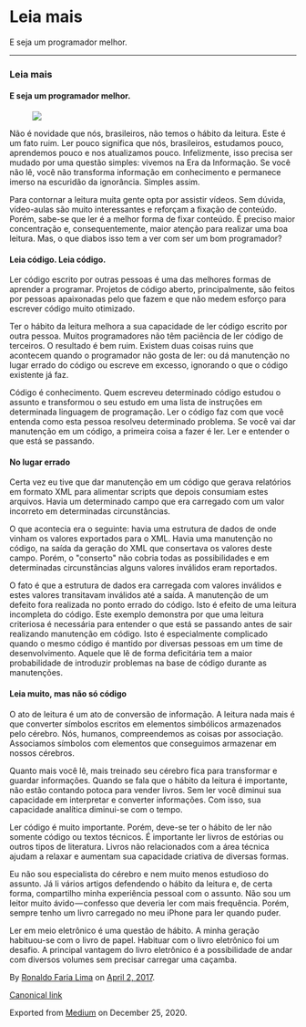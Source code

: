 Leia mais
=========

E seja um programador melhor.

------------------------------------------------------------------------

### Leia mais

#### E seja um programador melhor.

<figure>
<img src="https://cdn-images-1.medium.com/max/800/1*Qw-sXcSnoh6vSCram2ucjQ.jpeg" class="graf-image" />
</figure>Não é novidade que nós, brasileiros, não temos o hábito da
leitura. Este é um fato ruim. Ler pouco significa que nós, brasileiros,
estudamos pouco, aprendemos pouco e nos atualizamos pouco. Infelizmente,
isso precisa ser mudado por uma questão simples: vivemos na Era da
Informação. Se você não lê, você não transforma informação em
conhecimento e permanece imerso na escuridão da ignorância. Simples
assim.

Para contornar a leitura muita gente opta por assistir vídeos. Sem
dúvida, vídeo-aulas são muito interessantes e reforçam a fixação de
conteúdo. Porém, sabe-se que ler é a melhor forma de fixar conteúdo. É
preciso maior concentração e, consequentemente, maior atenção para
realizar uma boa leitura. Mas, o que diabos isso tem a ver com ser um
bom programador?

#### Leia código. Leia código.

Ler código escrito por outras pessoas é uma das melhores formas de
aprender a programar. Projetos de código aberto, principalmente, são
feitos por pessoas apaixonadas pelo que fazem e que não medem esforço
para escrever código muito otimizado.

Ter o hábito da leitura melhora a sua capacidade de ler código escrito
por outra pessoa. Muitos programadores não têm paciência de ler código
de terceiros. O resultado é bem ruim. Existem duas coisas ruins que
acontecem quando o programador não gosta de ler: ou dá manutenção no
lugar errado do código ou escreve em excesso, ignorando o que o código
existente já faz.

Código é conhecimento. Quem escreveu determinado código estudou o
assunto e transformou o seu estudo em uma lista de instruções em
determinada linguagem de programação. Ler o código faz com que você
entenda como esta pessoa resolveu determinado problema. Se você vai dar
manutenção em um código, a primeira coisa a fazer é ler. Ler e entender
o que está se passando.

#### No lugar errado

Certa vez eu tive que dar manutenção em um código que gerava relatórios
em formato XML para alimentar scripts que depois consumiam estes
arquivos. Havia um determinado campo que era carregado com um valor
incorreto em determinadas circunstâncias.

O que acontecia era o seguinte: havia uma estrutura de dados de onde
vinham os valores exportados para o XML. Havia uma manutenção no código,
na saída da geração do XML que consertava os valores deste campo. Porém,
o "conserto" não cobria todas as possibilidades e em determinadas
circunstâncias alguns valores inválidos eram reportados.

O fato é que a estrutura de dados era carregada com valores inválidos e
estes valores transitavam inválidos até a saída. A manutenção de um
defeito fora realizada no ponto errado do código. Isto é efeito de uma
leitura incompleta do código. Este exemplo demonstra por que uma leitura
criteriosa é necessária para entender o que está se passando antes de
sair realizando manutenção em código. Isto é especialmente complicado
quando o mesmo código é mantido por diversas pessoas em um time de
desenvolvimento. Aquele que lê de forma deficitária tem a maior
probabilidade de introduzir problemas na base de código durante as
manutenções.

#### Leia muito, mas não só código

O ato de leitura é um ato de conversão de informação. A leitura nada
mais é que converter símbolos escritos em elementos simbólicos
armazenados pelo cérebro. Nós, humanos, compreendemos as coisas por
associação. Associamos símbolos com elementos que conseguimos armazenar
em nossos cérebros.

Quanto mais você lê, mais treinado seu cérebro fica para transformar e
guardar informações. Quando se fala que o hábito da leitura é
importante, não estão contando potoca para vender livros. Sem ler você
diminui sua capacidade em interpretar e converter informações. Com isso,
sua capacidade analítica diminui-se com o tempo.

Ler código é muito importante. Porém, deve-se ter o hábito de ler não
somente código ou textos técnicos. É importante ler livros de estórias
ou outros tipos de literatura. Livros não relacionados com a área
técnica ajudam a relaxar e aumentam sua capacidade criativa de diversas
formas.

Eu não sou especialista do cérebro e nem muito menos estudioso do
assunto. Já li vários artigos defendendo o hábito da leitura e, de certa
forma, compartilho minha experiência pessoal com o assunto. Não sou um
leitor muito ávido — confesso que deveria ler com mais frequência.
Porém, sempre tenho um livro carregado no meu iPhone para ler quando
puder.

Ler em meio eletrônico é uma questão de hábito. A minha geração
habituou-se com o livro de papel. Habituar com o livro eletrônico foi um
desafio. A principal vantagem do livro eletrônico é a possibilidade de
andar com diversos volumes sem precisar carregar uma caçamba.

By
<a href="https://medium.com/@ronaldolima" class="p-author h-card">Ronaldo Faria Lima</a>
on [April 2, 2017](https://medium.com/p/d819841072ee).

<a href="https://medium.com/@ronaldolima/leia-mais-d819841072ee" class="p-canonical">Canonical link</a>

Exported from [Medium](https://medium.com) on December 25, 2020.
